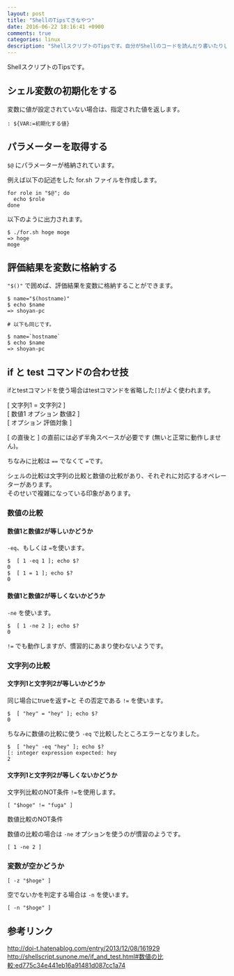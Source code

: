 ```yaml
---
layout: post
title: "ShellのTipsてきなやつ"
date: 2016-06-22 18:16:41 +0900
comments: true
categories: linux
description: "ShellスクリプトのTipsです。自分がShellのコードを読んだり書いたりしたときにでてきた疑問のメモでもあります。"
---
```


ShellスクリプトのTipsです。

## シェル変数の初期化をする

変数に値が設定されていない場合は、指定された値を返します。

```
: ${VAR:=初期化する値}
```

## パラメーターを取得する

`$@` にパラメーターが格納されています。

例えば以下の記述をした for.sh ファイルを作成します。

```
for role in "$@"; do
  echo $role
done
```

以下のように出力されます。

```
$ ./for.sh hoge moge
=> hoge
moge
```

## 評価結果を変数に格納する

`"$()"` で囲めば、評価結果を変数に格納することができます。

```
$ name="$(hostname)"
$ echo $name
=> shoyan-pc

# 以下も同じです。

$ name=`hostname`
$ echo $name
=> shoyan-pc
```

## if と test コマンドの合わせ技

ifとtestコマンドを使う場合はtestコマンドを省略した`[]`がよく使われます。

[ 文字列1 = 文字列2 ]  
[ 数値1 オプション 数値2 ]  
[ オプション 評価対象 ]  

[ の直後と ] の直前には必ず半角スペースが必要です (無いと正常に動作しません)。

ちなみに比較は `==` でなくて `=`です。

シェルの比較は文字列の比較と数値の比較があり、それぞれに対応するオペレーターがあります。  
そのせいで複雑になっている印象があります。

### 数値の比較

#### 数値1と数値2が等しいかどうか

`-eq`、もしくは `=`を使います。

```
$  [ 1 -eq 1 ]; echo $?
0
$  [ 1 = 1 ]; echo $?
0
```

#### 数値1と数値2が等しくないかどうか

`-ne` を使います。

```
$  [ 1 -ne 2 ]; echo $?
0
```

`!=` でも動作しますが、慣習的にあまり使わないようです。

### 文字列の比較
#### 文字列1と文字列2が等しいかどうか

同じ場合にtrueを返す`=`と その否定である `!=` を使います。

```
$  [ "hey" = "hey" ]; echo $?
0
```

ちなみに数値の比較に使う `-eq` で比較したところエラーとなりました。

```
$  [ "hey" -eq "hey" ]; echo $?
[: integer expression expected: hey
2
```

#### 文字列1と文字列2が等しくないかどうか

文字列比較のNOT条件
`!=`を使用します。

```
[ "$hoge" != "fuga" ]
```

数値比較のNOT条件

数値の比較の場合は `-ne` オプションを使うのが慣習のようです。

```
[ 1 -ne 2 ]
```

### 変数が空かどうか

```
[ -z "$hoge" ]
```

空でないかを判定する場合は `-n` を使います。

```
[ -n "$hoge" ]
```

## 参考リンク

http://doi-t.hatenablog.com/entry/2013/12/08/161929
http://shellscript.sunone.me/if_and_test.html#数値の比較:ed775c34e441eb16a91481d087cc1a74
